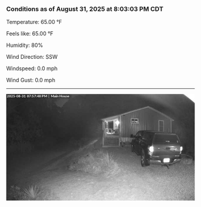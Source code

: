 ### Conditions as of August 31, 2025 at 8:03:03 PM CDT 

Temperature: 65.00 &deg;F

Feels like: 65.00 &deg;F

Humidity: 80%

Wind Direction: SSW

Windspeed: 0.0 mph

Wind Gust: 0.0 mph

---

<img src="./images/latest.jpeg"/>

